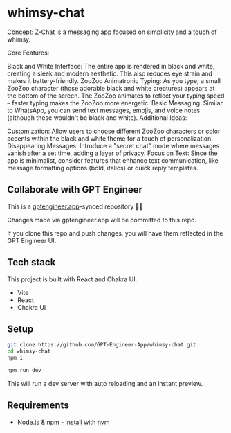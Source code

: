 # whimsy-chat

Concept: Z-Chat is a messaging app focused on simplicity and a touch of whimsy.

Core Features:

Black and White Interface: The entire app is rendered in black and white, creating a sleek and modern aesthetic. This also reduces eye strain and makes it battery-friendly.
ZooZoo Animatronic Typing: As you type, a small ZooZoo character (those adorable black and white creatures) appears at the bottom of the screen. The ZooZoo animates to reflect your typing speed – faster typing makes the ZooZoo more energetic.
Basic Messaging: Similar to WhatsApp, you can send text messages, emojis, and voice notes (although these wouldn't be black and white).
Additional Ideas:

Customization: Allow users to choose different ZooZoo characters or color accents within the black and white theme for a touch of personalization.
Disappearing Messages: Introduce a "secret chat" mode where messages vanish after a set time, adding a layer of privacy.
Focus on Text: Since the app is minimalist, consider features that enhance text communication, like message formatting options (bold, italics) or quick reply templates.

## Collaborate with GPT Engineer

This is a [gptengineer.app](https://gptengineer.app)-synced repository 🌟🤖

Changes made via gptengineer.app will be committed to this repo.

If you clone this repo and push changes, you will have them reflected in the GPT Engineer UI.

## Tech stack

This project is built with React and Chakra UI.

- Vite
- React
- Chakra UI

## Setup

```sh
git clone https://github.com/GPT-Engineer-App/whimsy-chat.git
cd whimsy-chat
npm i
```

```sh
npm run dev
```

This will run a dev server with auto reloading and an instant preview.

## Requirements

- Node.js & npm - [install with nvm](https://github.com/nvm-sh/nvm#installing-and-updating)
